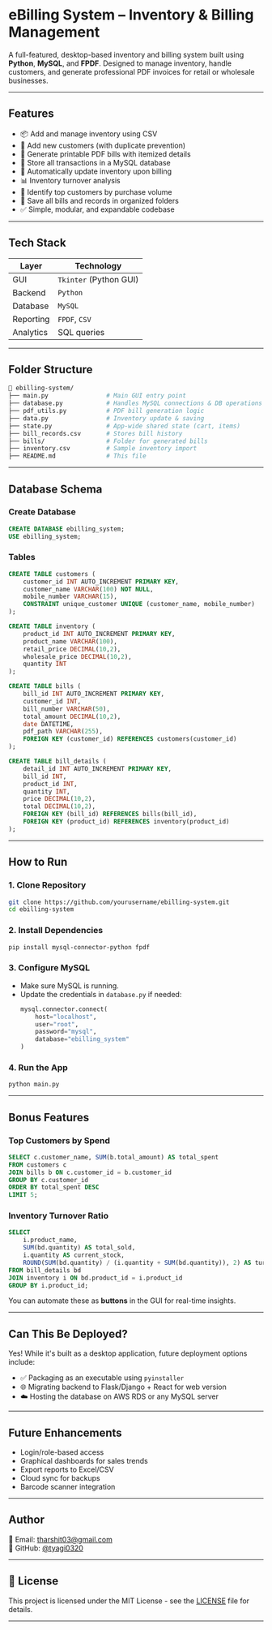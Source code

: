 # eBilling System – Inventory & Billing Management

A full-featured, desktop-based inventory and billing system built using **Python**, **MySQL**, and **FPDF**. Designed to manage inventory, handle customers, and generate professional PDF invoices for retail or wholesale businesses.

---

## Features

- 📦 Add and manage inventory using CSV
- 👥 Add new customers (with duplicate prevention)
- 🧾 Generate printable PDF bills with itemized details
- 💾 Store all transactions in a MySQL database
- 🧮 Automatically update inventory upon billing
- 📊 Inventory turnover analysis
- 🥇 Identify top customers by purchase volume
- 📁 Save all bills and records in organized folders
- ✅ Simple, modular, and expandable codebase

---

## Tech Stack

| Layer        | Technology         |
|--------------|--------------------|
| GUI          | `Tkinter` (Python GUI) |
| Backend      | `Python`           |
| Database     | `MySQL`            |
| Reporting    | `FPDF`, `CSV`      |
| Analytics    | SQL queries        |

---

## Folder Structure

```bash
📁 ebilling-system/
├── main.py                # Main GUI entry point
├── database.py            # Handles MySQL connections & DB operations
├── pdf_utils.py           # PDF bill generation logic
├── data.py                # Inventory update & saving
├── state.py               # App-wide shared state (cart, items)
├── bill_records.csv       # Stores bill history
├── bills/                 # Folder for generated bills
├── inventory.csv          # Sample inventory import
├── README.md              # This file
```

---

## Database Schema

### Create Database

```sql
CREATE DATABASE ebilling_system;
USE ebilling_system;
```

### Tables

```sql
CREATE TABLE customers (
    customer_id INT AUTO_INCREMENT PRIMARY KEY,
    customer_name VARCHAR(100) NOT NULL,
    mobile_number VARCHAR(15),
    CONSTRAINT unique_customer UNIQUE (customer_name, mobile_number)
);

CREATE TABLE inventory (
    product_id INT AUTO_INCREMENT PRIMARY KEY,
    product_name VARCHAR(100),
    retail_price DECIMAL(10,2),
    wholesale_price DECIMAL(10,2),
    quantity INT
);

CREATE TABLE bills (
    bill_id INT AUTO_INCREMENT PRIMARY KEY,
    customer_id INT,
    bill_number VARCHAR(50),
    total_amount DECIMAL(10,2),
    date DATETIME,
    pdf_path VARCHAR(255),
    FOREIGN KEY (customer_id) REFERENCES customers(customer_id)
);

CREATE TABLE bill_details (
    detail_id INT AUTO_INCREMENT PRIMARY KEY,
    bill_id INT,
    product_id INT,
    quantity INT,
    price DECIMAL(10,2),
    total DECIMAL(10,2),
    FOREIGN KEY (bill_id) REFERENCES bills(bill_id),
    FOREIGN KEY (product_id) REFERENCES inventory(product_id)
);
```

---

## How to Run

### 1. Clone Repository

```bash
git clone https://github.com/yourusername/ebilling-system.git
cd ebilling-system
```

### 2. Install Dependencies

```bash
pip install mysql-connector-python fpdf
```

### 3. Configure MySQL

- Make sure MySQL is running.
- Update the credentials in `database.py` if needed:
  ```python
  mysql.connector.connect(
      host="localhost",
      user="root",
      password="mysql",
      database="ebilling_system"
  )
  ```

### 4. Run the App

```bash
python main.py
```

---

## Bonus Features

### Top Customers by Spend

```sql
SELECT c.customer_name, SUM(b.total_amount) AS total_spent
FROM customers c
JOIN bills b ON c.customer_id = b.customer_id
GROUP BY c.customer_id
ORDER BY total_spent DESC
LIMIT 5;
```

### Inventory Turnover Ratio

```sql
SELECT 
    i.product_name,
    SUM(bd.quantity) AS total_sold,
    i.quantity AS current_stock,
    ROUND(SUM(bd.quantity) / (i.quantity + SUM(bd.quantity)), 2) AS turnover_ratio
FROM bill_details bd
JOIN inventory i ON bd.product_id = i.product_id
GROUP BY i.product_id;
```

You can automate these as **buttons** in the GUI for real-time insights.

---

## Can This Be Deployed?

Yes! While it's built as a desktop application, future deployment options include:

- ✅ Packaging as an executable using `pyinstaller`
- 🌐 Migrating backend to Flask/Django + React for web version
- ☁️ Hosting the database on AWS RDS or any MySQL server

---

## Future Enhancements

- Login/role-based access
- Graphical dashboards for sales trends
- Export reports to Excel/CSV
- Cloud sync for backups
- Barcode scanner integration

---

## Author

📧 Email: tharshit03@gmail.com  
🔗 GitHub: [@tyagi0320](https://github.com/tyagi0320)

---

## 📄 License

This project is licensed under the MIT License - see the [LICENSE](LICENSE) file for details.

---